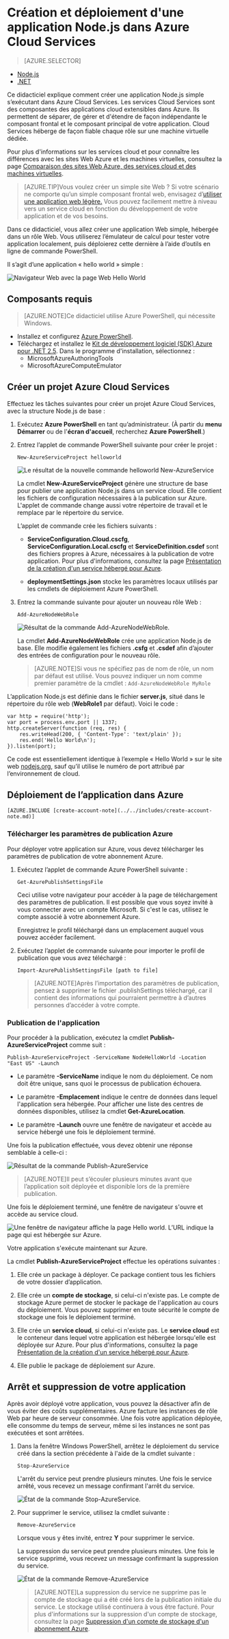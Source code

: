 <properties
	pageTitle="Guide de démarrage Node.js - Didacticiel Azure"
	description="Apprenez à créer une application web Node.js simple et à la déployer vers un service cloud Azure."
	services="cloud-services"
	documentationCenter="nodejs"
	authors="MikeWasson"
	manager="wpickett"
	editor=""/>

<tags
	ms.service="cloud-services"
	ms.workload="tbd"
	ms.tgt_pltfrm="na" 
	ms.devlang="nodejs"
	ms.topic="get-started-article"
	ms.date="06/01/2015"
	ms.author="mwasson"/>


# Création et déploiement d'une application Node.js dans Azure Cloud Services

> [AZURE.SELECTOR]
- [Node.js](cloud-services-nodejs-develop-deploy-app.md)
- [.NET](cloud-services-dotnet-get-started.md)

Ce didacticiel explique comment créer une application Node.js simple s’exécutant dans Azure Cloud Services. Les services Cloud Services sont des composantes des applications cloud extensibles dans Azure. Ils permettent de séparer, de gérer et d'étendre de façon indépendante le composant frontal et le composant principal de votre application. Cloud Services héberge de façon fiable chaque rôle sur une machine virtuelle dédiée.

Pour plus d'informations sur les services cloud et pour connaître les différences avec les sites Web Azure et les machines virtuelles, consultez la page [Comparaison des sites Web Azure, des services cloud et des machines virtuelles](../choose-web-site-cloud-service-vm.md).

>[AZURE.TIP]Vous voulez créer un simple site Web ? Si votre scénario ne comporte qu’un simple composant frontal web, envisagez d’<a href="/documentation/articles/web-sites-nodejs-develop-deploy-mac/">utiliser une application web légère.</a> Vous pouvez facilement mettre à niveau vers un service cloud en fonction du développement de votre application et de vos besoins.


Dans ce didacticiel, vous allez créer une application Web simple, hébergée dans un rôle Web. Vous utiliserez l’émulateur de calcul pour tester votre application localement, puis déploierez cette dernière à l’aide d’outils en ligne de commande PowerShell.

Il s’agit d’une application « hello world » simple :

![Navigateur Web avec la page Web Hello World](./media/cloud-services-nodejs-develop-deploy-app/node14.png)

## Composants requis

> [AZURE.NOTE]Ce didacticiel utilise Azure PowerShell, qui nécessite Windows.

- Installez et configurez [Azure PowerShell](../install-configure-powershell.md).
- Téléchargez et installez le [Kit de développement logiciel (SDK) Azure pour .NET 2.5](http://go.microsoft.com/fwlink/?linkid=518091). Dans le programme d'installation, sélectionnez :
    - MicrosoftAzureAuthoringTools
    - MicrosoftAzureComputeEmulator


## Créer un projet Azure Cloud Services

Effectuez les tâches suivantes pour créer un projet Azure Cloud Services, avec la structure Node.js de base :


1. Exécutez **Azure PowerShell** en tant qu’administrateur. (À partir du **menu Démarrer** ou de l'**écran d'accueil**, recherchez **Azure PowerShell**.)

2.  Entrez l’applet de commande PowerShell suivante pour créer le projet :

        New-AzureServiceProject helloworld

	![Le résultat de la nouvelle commande helloworld New-AzureService](./media/cloud-services-nodejs-develop-deploy-app/node9.png)

	La cmdlet **New-AzureServiceProject** génère une structure de base pour publier une application Node.js dans un service cloud. Elle contient les fichiers de configuration nécessaires à la publication sur Azure. L'applet de commande change aussi votre répertoire de travail et le remplace par le répertoire du service.

	L’applet de commande crée les fichiers suivants :

	-   **ServiceConfiguration.Cloud.cscfg**, **ServiceConfiguration.Local.cscfg** et **ServiceDefinition.csdef** sont des fichiers propres à Azure, nécessaires à la publication de votre application. Pour plus d'informations, consultez la page [Présentation de la création d'un service hébergé pour Azure][].

	-   **deploymentSettings.json** stocke les paramètres locaux utilisés par les cmdlets de déploiement Azure PowerShell.

4.  Entrez la commande suivante pour ajouter un nouveau rôle Web :

        Add-AzureNodeWebRole

	![Résultat de la commande Add-AzureNodeWebRole.](./media/cloud-services-nodejs-develop-deploy-app/node11.png)

	La cmdlet **Add-AzureNodeWebRole** crée une application Node.js de base. Elle modifie également les fichiers **.csfg** et **.csdef** afin d’ajouter des entrées de configuration pour le nouveau rôle.

	> [AZURE.NOTE]Si vous ne spécifiez pas de nom de rôle, un nom par défaut est utilisé. Vous pouvez indiquer un nom comme premier paramètre de la cmdlet : `Add-AzureNodeWebRole MyRole`


L’application Node.js est définie dans le fichier **server.js**, situé dans le répertoire du rôle web (**WebRole1** par défaut). Voici le code :

	var http = require('http');
	var port = process.env.port || 1337;
	http.createServer(function (req, res) {
	    res.writeHead(200, { 'Content-Type': 'text/plain' });
	    res.end('Hello World\n');
	}).listen(port);

Ce code est essentiellement identique à l’exemple « Hello World » sur le site web [nodejs.org][], sauf qu’il utilise le numéro de port attribué par l’environnement de cloud.

## Déploiement de l’application dans Azure

	[AZURE.INCLUDE [create-account-note](../../includes/create-account-note.md)]


### Télécharger les paramètres de publication Azure

Pour déployer votre application sur Azure, vous devez télécharger les paramètres de publication de votre abonnement Azure.

1.  Exécutez l’applet de commande Azure PowerShell suivante :

        Get-AzurePublishSettingsFile

	Ceci utilise votre navigateur pour accéder à la page de téléchargement des paramètres de publication. Il est possible que vous soyez invité à vous connecter avec un compte Microsoft. Si c'est le cas, utilisez le compte associé à votre abonnement Azure.

	Enregistrez le profil téléchargé dans un emplacement auquel vous pouvez accéder facilement.

2.  Exécutez l’applet de commande suivante pour importer le profil de publication que vous avez téléchargé :

        Import-AzurePublishSettingsFile [path to file]


	> [AZURE.NOTE]Après l’importation des paramètres de publication, pensez à supprimer le fichier .publishSettings téléchargé, car il contient des informations qui pourraient permettre à d’autres personnes d’accéder à votre compte.


### Publication de l'application

Pour procéder à la publication, exécutez la cmdlet **Publish-AzureServiceProject** comme suit :

    Publish-AzureServiceProject -ServiceName NodeHelloWorld -Location "East US" -Launch

- Le paramètre **-ServiceName** indique le nom du déploiement. Ce nom doit être unique, sans quoi le processus de publication échouera.

- Le paramètre **-Emplacement** indique le centre de données dans lequel l'application sera hébergée. Pour afficher une liste des centres de données disponibles, utilisez la cmdlet **Get-AzureLocation**.

- Le paramètre **-Launch** ouvre une fenêtre de navigateur et accède au service hébergé une fois le déploiement terminé.

Une fois la publication effectuée, vous devez obtenir une réponse semblable à celle-ci :

![Résultat de la commande Publish-AzureService](./media/cloud-services-nodejs-develop-deploy-app/node19.png)

> [AZURE.NOTE]Il peut s’écouler plusieurs minutes avant que l’application soit déployée et disponible lors de la première publication.

Une fois le déploiement terminé, une fenêtre de navigateur s'ouvre et accède au service cloud.


![Une fenêtre de navigateur affiche la page Hello world. L’URL indique la page qui est hébergée sur Azure.](./media/cloud-services-nodejs-develop-deploy-app/node21.png)

Votre application s'exécute maintenant sur Azure.

La cmdlet **Publish-AzureServiceProject** effectue les opérations suivantes :

1.  Elle crée un package à déployer. Ce package contient tous les fichiers de votre dossier d’application.

2.  Elle crée un **compte de stockage**, si celui-ci n'existe pas. Le compte de stockage Azure permet de stocker le package de l'application au cours du déploiement. Vous pouvez supprimer en toute sécurité le compte de stockage une fois le déploiement terminé.

3.  Elle crée un **service cloud**, si celui-ci n'existe pas. Le **service cloud** est le conteneur dans lequel votre application est hébergée lorsqu'elle est déployée sur Azure. Pour plus d'informations, consultez la page [Présentation de la création d'un service hébergé pour Azure][].

4.  Elle publie le package de déploiement sur Azure.



## Arrêt et suppression de votre application

Après avoir déployé votre application, vous pouvez la désactiver afin de vous éviter des coûts supplémentaires. Azure facture les instances de rôle Web par heure de serveur consommée. Une fois votre application déployée, elle consomme du temps de serveur, même si les instances ne sont pas exécutées et sont arrêtées.

1.  Dans la fenêtre Windows PowerShell, arrêtez le déploiement du service créé dans la section précédente à l'aide de la cmdlet suivante :

        Stop-AzureService

	L'arrêt du service peut prendre plusieurs minutes. Une fois le service arrêté, vous recevez un message confirmant l'arrêt du service.

	![État de la commande Stop-AzureService.](./media/cloud-services-nodejs-develop-deploy-app/node48.png)

2.  Pour supprimer le service, utilisez la cmdlet suivante :

        Remove-AzureService

	Lorsque vous y êtes invité, entrez **Y** pour supprimer le service.

	La suppression du service peut prendre plusieurs minutes. Une fois le service supprimé, vous recevez un message confirmant la suppression du service.

	![État de la commande Remove-AzureService](./media/cloud-services-nodejs-develop-deploy-app/node49.png)

	> [AZURE.NOTE]La suppression du service ne supprime pas le compte de stockage qui a été créé lors de la publication initiale du service. Le stockage utilisé continuera à vous être facturé. Pour plus d'informations sur la suppression d'un compte de stockage, consultez la page [Suppression d'un compte de stockage d'un abonnement Azure](http://msdn.microsoft.com/library/windowsazure/hh531562.aspx).


[The Windows Start menu with the Azure SDK Node.js entry expanded]: ./media/cloud-services-nodejs-develop-deploy-app/azure-powershell-menu.png
[mkdir]: ./media/cloud-services-nodejs-develop-deploy-app/getting-started-6.png
[nodejs.org]: http://nodejs.org/
[A directory listing of the helloworld folder.]: ./media/cloud-services-nodejs-develop-deploy-app/getting-started-7.png
[Présentation de la création d'un service hébergé pour Azure]: http://msdn.microsoft.com/library/windowsazure/jj155995.aspx
[A directory listing of the WebRole1 folder]: ./media/cloud-services-nodejs-develop-deploy-app/getting-started-8.png
[The menu displayed when right-clicking the Azure emulator from the task bar.]: ./media/cloud-services-nodejs-develop-deploy-app/getting-started-11.png
[A browser window displaying http://www.windowsazure.com/ with the Free Trial link highlighted]: ./media/cloud-services-nodejs-develop-deploy-app/getting-started-12.png
[A browser window displaying the liveID sign in page]: ./media/cloud-services-nodejs-develop-deploy-app/getting-started-13.png
[Internet Explorer displaying the save as dialog for the publishSettings file.]: ./media/cloud-services-nodejs-develop-deploy-app/getting-started-14.png

[The full status output of the Publish-AzureService command]: ./media/cloud-services-nodejs-develop-deploy-app/node20.png
[How to Delete a Storage Account from an Azure Subscription]: https://www.windowsazure.com/manage/services/storage/how-to-manage-a-storage-account/
[powershell-menu]: ./media/cloud-services-nodejs-develop-deploy-app/azure-powershell-start.png
 

<!---HONumber=July15_HO3-->